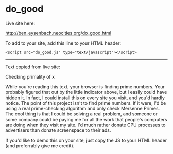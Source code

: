 do_good
=======
Live site here:

http://ben_eysenbach.neocities.org/do_good.html

To add to your site, add this line to your HTML header:

```
<script src="do_good.js" type="text/javascript"></script>
```
------------
Text copied from live site:

Checking primality of x

While you're reading this text, your browser is finding prime numbers.  Your probably figured that out
by the little indicator above, but I easily could have hidden it.  In fact, I could install this on every
site you visit, and you'd hardly notice.  The point of this project isn't to find prime numbers. If it
were, I'd be using a real prime-checking algorithm and only check Mersenne Primes. The cool thing is that
I could be solving a real problem, and someone or some company could be paying me for all the work that
people's computers are doing when they visit my site.  I'd much rather donate CPU processes to
advertisers than donate screenspace to their ads.

If you'd like to demo this on your site, just copy the JS to your HTML
header (and preferrably give me credit).
